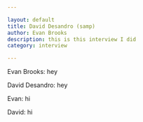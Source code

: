 ```yaml
---

layout: default
title: David Desandro (samp)
author: Evan Brooks
description: this is this interview I did
category: interview

---
```


Evan Brooks: hey

David Desandro: hey

Evan: hi

David: hi